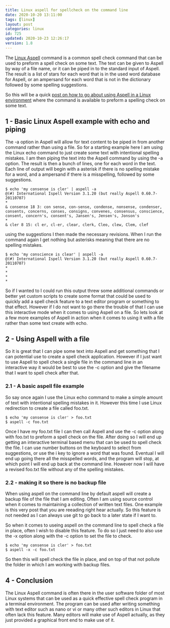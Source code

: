 ```yaml
---
title: Linux aspell for spellcheck on the command line
date: 2020-10-20 13:11:00
tags: [linux]
layout: post
categories: linux
id: 725
updated: 2020-10-23 12:26:17
version: 1.8
---
```


The [Linux Aspell](http://aspell.net/) command is a common spell check command that can be used to preform a spell check on some text. The text can be given to Aspell by way of a file name, or it can be piped in to the standard input of Aspell. The result is a list of stars for each word that is in the used word database for Aspell, or an ampersand for each word that is not in the dictionary followed by some spelling suggestions.

So this will be a quick [post on how to go about using Aspell in a Linux environment](https://www.howtoforge.com/linux-aspell-command/) where the command is available to preform a spelling check on some text.

<!-- more -->

## 1 - Basic Linux Aspell example with echo and piping

The -a option in Aspell will allow for text content to be piped in from another command rather than using a file. So for a starting example here I am using the Linux echo command to just create some text with intentional spelling mistakes. I am then piping the text into the Aspell command by using the -a option. The result is then a bunch of lines, one for each word in the text. Each line of output will begin with a asterisk if there is no spelling mistake for a word, and a ampersand if there is a misspelling, followed by some suggestions.

```
$ echo 'my consense is cler' | aspell -a
@(#) International Ispell Version 3.1.20 (but really Aspell 0.60.7-20110707)
*
& consense 18 3: con sense, con-sense, condense, nonsense, condenser, consents, concerns, conses, consigns, convenes, consensus, conscience, consent, concern's, consent's, Jansen's, Jensen's, Jonson's
*
& cler 8 15: cl er, cl-er, clear, clerk, Cleo, clew, Clem, clef
```

using the suggestions I then made the necessary revisions. When I run the command again I get nothing but asterisks meaning that there are no spelling mistakes.

```
$ echo 'my conscience is clear' | aspell -a
@(#) International Ispell Version 3.1.20 (but really Aspell 0.60.7-20110707)
*
*
*
*
```

So if I wanted to I could run this output threw some additional commands or better yet custom scripts to create some format that could be used to quickly add a spell check feature to a text editor program or something to that effect. However if I do not want to go there the trouble of that I  can use this interactive mode when it comes to using Aspell on a file. So lets look at a few more examples of Aspell in action when it comes to using it with a file rather than some text create with echo.

## 2 - Using Aspell with a file

So it is great that I can pipe some text into Aspell and get something that I can potential use to create a spell check application. However if I just want to use Aspell to spell check a single file in the command line in an interactive way it would be best to use the -c option and give the filename that I want to spell check after that.

### 2.1 - A basic aspell file example

So say once again I use the Linux echo command to make a simple amount of text with intentional spelling mistakes in it. However this time I use Linux redirection to create a file called foo.txt.

```
$ echo 'my consense is cler' > foo.txt
$ aspell -c foo.txt
```

Once I have my foo.txt file I can then call Aspell and use the -c option along with foo.txt to preform a spell check on the file. After doing so I will end up getting an interactive terminal based menu that can be used to spell check the file. I can use number buttons on the keyboard to select from suggestions, or use the i key to ignore a word that was found. Eventual I will end up going there all the misspelled words, and the program will stop, at which point I will end up back at the command line. However now I will have a revised foo.txt file without any of the spelling mistakes.

### 2.2 - making it so there is no backup file

When using aspell on the command line by default aspell will create a backup file of the file that I am editing. Often I am using source control when it comes to maintaining a collection of written text files. One example is this very post that you are reeading right hear actually. So this feature is not needed as I can always use git to go back to a later state if I want to.

So when it comes to useing aspell on the command line to spell check a file in place, often I wish to disable this feature. To do so I just need to also use the -x option along with the -c option to set the file to check.

```
$ echo 'my consense is cler' > foo.txt
$ aspell -x -c foo.txt
```

So then this will spell check the file in place, and on top of that not pollute the folder in which I am working with backup files.

## 4 - Conclusion

The Linux Aspell command is often there in the user software folder of most Linux systems that can be used as a quick effective spell check program in a terminal environment. The program can be used after writing something with text editor such as nano or vi or many other such editors in Linux that often lack this feature. Many editors will make use of Aspell actually, as they just provided a graphical front end to make use of it. 